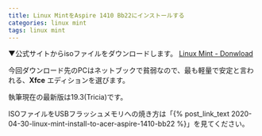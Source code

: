 ```yaml
---
title: Linux MintをAspire 1410 Bb22にインストールする
categories: linux mint
tags: linux mint
---
```



▼公式サイトからisoファイルをダウンロードします。
[Linux Mint - Donwload](https://linuxmint.com/download.php)

今回ダウンロード先のPCはネットブックで貧弱なので、最も軽量で安定と言われる、**Xfce** エディションを選びます。

執筆現在の最新版は19.3(Tricia)です。



ISOファイルをUSBフラッシュメモリへの焼き方は「{% post_link_text 2020-04-30-linux-mint-install-to-acer-aspire-1410-bb22 %}」を見てください。
